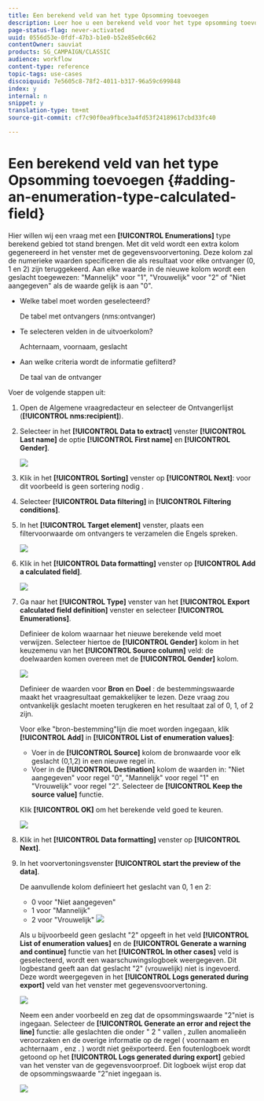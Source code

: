 ```yaml
---
title: Een berekend veld van het type Opsomming toevoegen
description: Leer hoe u een berekend veld voor het type opsomming toevoegt
page-status-flag: never-activated
uuid: 0556d53e-0fdf-47b3-b1e0-b52e85e0c662
contentOwner: sauviat
products: SG_CAMPAIGN/CLASSIC
audience: workflow
content-type: reference
topic-tags: use-cases
discoiquuid: 7e5605c8-78f2-4011-b317-96a59c699848
index: y
internal: n
snippet: y
translation-type: tm+mt
source-git-commit: cf7c90f0ea9fbce3a4fd53f24189617cbd33fc40

---
```



# Een berekend veld van het type Opsomming toevoegen {#adding-an-enumeration-type-calculated-field}

Hier willen wij een vraag met een **[!UICONTROL Enumerations]** type berekend gebied tot stand brengen. Met dit veld wordt een extra kolom gegenereerd in het venster met de gegevensvoorvertoning. Deze kolom zal de numerieke waarden specificeren die als resultaat voor elke ontvanger (0, 1 en 2) zijn teruggekeerd. Aan elke waarde in de nieuwe kolom wordt een geslacht toegewezen: &quot;Mannelijk&quot; voor &quot;1&quot;, &quot;Vrouwelijk&quot; voor &quot;2&quot; of &quot;Niet aangegeven&quot; als de waarde gelijk is aan &quot;0&quot;.

* Welke tabel moet worden geselecteerd?

   De tabel met ontvangers (nms:ontvanger)

* Te selecteren velden in de uitvoerkolom?

   Achternaam, voornaam, geslacht

* Aan welke criteria wordt de informatie gefilterd?

   De taal van de ontvanger

Voer de volgende stappen uit:

1. Open de Algemene vraagredacteur en selecteer de Ontvangerlijst (**[!UICONTROL nms:recipient]**).
1. Selecteer in het **[!UICONTROL Data to extract]** venster **[!UICONTROL Last name]** de optie **[!UICONTROL First name]** en **[!UICONTROL Gender]**.

   ![](assets/query_editor_nveau_73.png)

1. Klik in het **[!UICONTROL Sorting]** venster op **[!UICONTROL Next]**: voor dit voorbeeld is geen sortering nodig .
1. Selecteer **[!UICONTROL Data filtering]** in **[!UICONTROL Filtering conditions]**.
1. In het **[!UICONTROL Target element]** venster, plaats een filtervoorwaarde om ontvangers te verzamelen die Engels spreken.

   ![](assets/query_editor_nveau_74.png)

1. Klik in het **[!UICONTROL Data formatting]** venster op **[!UICONTROL Add a calculated field]**.

   ![](assets/query_editor_nveau_75.png)

1. Ga naar het **[!UICONTROL Type]** venster van het **[!UICONTROL Export calculated field definition]** venster en selecteer **[!UICONTROL Enumerations]**.

   Definieer de kolom waarnaar het nieuwe berekende veld moet verwijzen. Selecteer hiertoe de **[!UICONTROL Gender]** kolom in het keuzemenu van het **[!UICONTROL Source column]** veld: de doelwaarden komen overeen met de **[!UICONTROL Gender]** kolom.

   ![](assets/query_editor_nveau_76.png)

   Definieer de waarden voor **Bron** en **Doel** : de bestemmingswaarde maakt het vraagresultaat gemakkelijker te lezen. Deze vraag zou ontvankelijk geslacht moeten terugkeren en het resultaat zal of 0, 1, of 2 zijn.

   Voor elke &quot;bron-bestemming&quot;lijn die moet worden ingegaan, klik **[!UICONTROL Add]** in **[!UICONTROL List of enumeration values]**:

   * Voer in de **[!UICONTROL Source]** kolom de bronwaarde voor elk geslacht (0,1,2) in een nieuwe regel in.
   * Voer in de **[!UICONTROL Destination]** kolom de waarden in: &quot;Niet aangegeven&quot; voor regel &quot;0&quot;, &quot;Mannelijk&quot; voor regel &quot;1&quot; en &quot;Vrouwelijk&quot; voor regel &quot;2&quot;.
   Selecteer de **[!UICONTROL Keep the source value]** functie.

   Klik **[!UICONTROL OK]** om het berekende veld goed te keuren.

   ![](assets/query_editor_nveau_77.png)

1. Klik in het **[!UICONTROL Data formatting]** venster op **[!UICONTROL Next]**.
1. In het voorvertoningsvenster **[!UICONTROL start the preview of the data]**.

   De aanvullende kolom definieert het geslacht van 0, 1 en 2:

   * 0 voor &quot;Niet aangegeven&quot;
   * 1 voor &quot;Mannelijk&quot;
   * 2 voor &quot;Vrouwelijk&quot;
   ![](assets/query_editor_nveau_78.png)

   Als u bijvoorbeeld geen geslacht &quot;2&quot; opgeeft in het veld **[!UICONTROL List of enumeration values]** en de **[!UICONTROL Generate a warning and continue]** functie van het **[!UICONTROL In other cases]** veld is geselecteerd, wordt een waarschuwingslogboek weergegeven. Dit logbestand geeft aan dat geslacht &quot;2&quot; (vrouwelijk) niet is ingevoerd. Deze wordt weergegeven in het **[!UICONTROL Logs generated during export]** veld van het venster met gegevensvoorvertoning.

   ![](assets/query_editor_nveau_79.png)

   Neem een ander voorbeeld en zeg dat de opsommingswaarde &quot;2&quot;niet is ingegaan. Selecteer de **[!UICONTROL Generate an error and reject the line]** functie: alle geslachten die onder &quot; 2 &quot; vallen , zullen anomalieën veroorzaken en de overige informatie op de regel ( voornaam en achternaam , enz . ) wordt niet geëxporteerd. Een foutenlogboek wordt getoond op het **[!UICONTROL Logs generated during export]** gebied van het venster van de gegevensvoorproef. Dit logboek wijst erop dat de opsommingswaarde &quot;2&quot;niet ingegaan is.

   ![](assets/query_editor_nveau_80.png)
